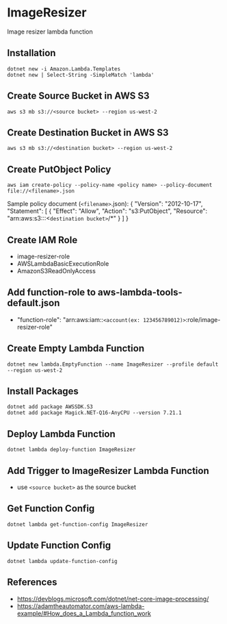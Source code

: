 # ImageResizer
Image resizer lambda function


## Installation
```
dotnet new -i Amazon.Lambda.Templates
dotnet new | Select-String -SimpleMatch 'lambda'
```

## Create Source Bucket in AWS S3
```
aws s3 mb s3://<source bucket> --region us-west-2
```

## Create Destination Bucket in AWS S3
```
aws s3 mb s3://<destination bucket> --region us-west-2
```

## Create PutObject Policy
```
aws iam create-policy --policy-name <policy name> --policy-document file://<filename>.json
```
  Sample policy document (`<filename>`.json):
  {
  "Version": "2012-10-17",
    "Statement": [
      {
        "Effect": "Allow",
        "Action": "s3:PutObject",
        "Resource": "arn:aws:s3:::<`destination bucket>`/*"
      }
    ]
 }


## Create IAM Role
  - image-resizer-role
  - AWSLambdaBasicExecutionRole
  - AmazonS3ReadOnlyAccess


## Add function-role to aws-lambda-tools-default.json
  - "function-role": "arn:aws:iam::`<account(ex: 123456789012)>`:role/image-resizer-role"


## Create Empty Lambda Function
```
dotnet new lambda.EmptyFunction --name ImageResizer --profile default --region us-west-2
```

## Install Packages
```
dotnet add package AWSSDK.S3
dotnet add package Magick.NET-Q16-AnyCPU --version 7.21.1
```

## Deploy Lambda Function
```
dotnet lambda deploy-function ImageResizer
```

## Add Trigger to ImageResizer Lambda Function
  - use `<source bucket>` as the source bucket


## Get Function Config
```
dotnet lambda get-function-config ImageResizer
```

## Update Function Config
```
dotnet lambda update-function-config
```

## References
  - https://devblogs.microsoft.com/dotnet/net-core-image-processing/
  - https://adamtheautomator.com/aws-lambda-example/#How_does_a_Lambda_function_work
